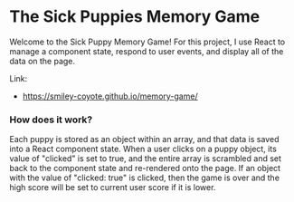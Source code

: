 # The Sick Puppies Memory Game

Welcome to the Sick Puppy Memory Game! For this project, I use React to manage 
a component state, respond to user events, and display all of the data on the page.

Link:
* https://smiley-coyote.github.io/memory-game/

### How does it work?

Each puppy is stored as an object within an array, and that data is saved into a
React component state. When a user clicks on a puppy object, its value of "clicked"
is set to true, and the entire array is scrambled and set back to the component 
state and re-rendered onto the page. If an object with the value of
"clicked: true" is clicked, then the game is over and the high score will be set
to current user score if it is lower.